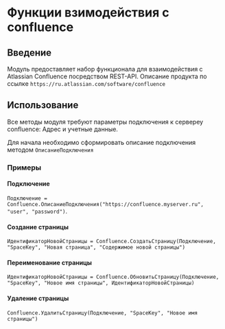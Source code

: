 ﻿# Функции взимодействия с confluence

## Введение

Модуль предоставляет набор функционала для взаимодействия с Atlassian Confluence посредством REST-API.
Описание продукта по ссылке `https://ru.atlassian.com/software/confluence`

## Использование

Все методы модуля требуют параметры подключения к сервереу confluence: Адрес и учетные данные.

Для начала необходимо сформировать описание подключения методом `ОписаниеПодключения`

### Примеры

#### Подключение

`Подключение = Confluence.ОписаниеПодключения("https://confluence.myserver.ru", "user", "password")`.

#### Создание страницы

`ИдентификаторНовойСтраницы = Confluence.СоздатьСтраницу(Подключение, "SpaceKey", "Новая страница", "Содержимое новой страницы")`

#### Переименование страницы

`ИдентификаторНовойСтраницы = Confluence.ОбновитьСтраницу(Подключение, "SpaceKey", "Новое имя страницы", ИдентификаторНовойСтраницы)`

#### Удаление страницы

`Confluence.УдалитьСтраницу(Подключение, "SpaceKey", "Новое имя страницы")`
